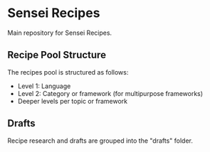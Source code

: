 # Sensei Recipes
Main repository for Sensei Recipes.

## Recipe Pool Structure
The recipes pool is structured as follows:
- Level 1: Language
- Level 2: Category or framework (for multipurpose frameworks)
- Deeper levels per topic or framework

## Drafts
Recipe research and drafts are grouped into the "drafts" folder.

